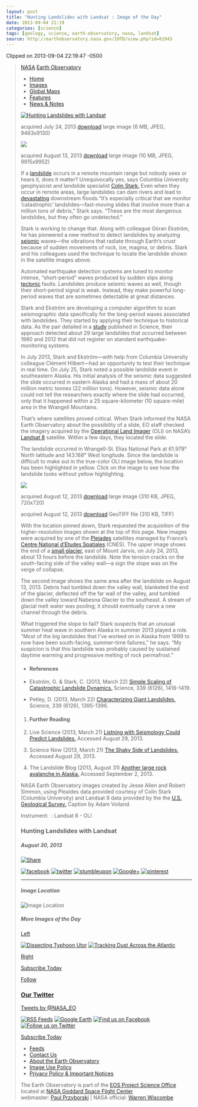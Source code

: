 ```yaml
---
layout: post
title: "Hunting Landslides with Landsat : Image of the Day"
date: 2013-09-04 22:19
categories: [science]
tags: [geology, science, earth-observatory, nasa, landsat]
source: http://earthobservatory.nasa.gov/IOTD/view.php?id=81943
---
```


Clipped on 2013-09-04 22:19:47 -0500

<!--more-->

> [NASA](http://www.nasa.gov) [Earth Observatory](/?eocn=topnav&eoci=logo)
> 
> -   [Home](/?eocn=topnav&eoci=home)
> -   [Images](/Images/?eocn=topnav&eoci=images)
> -   [Global Maps](/GlobalMaps/?eocn=topnav&eoci=globalmaps)
> -   [Features](/Features/?eocn=topnav&eoci=features)
> -   [News & Notes](/blogs/?eocn=topnav&eoci=blogs)
> 
> [![Hunting Landslides with
> Landsat](http://eoimages.gsfc.nasa.gov/images/imagerecords/81000/81943/landslide_pld_2013205.jpg "Hunting Landslides with Landsat")](http://eoimages.gsfc.nasa.gov/images/imagerecords/81000/81943/landslide_pld_2013205_lrg.jpg)
> 
> acquired July 24, 2013
> [download](http://eoimages.gsfc.nasa.gov/images/imagerecords/81000/81943/landslide_pld_2013205_lrg.jpg)
> large image (6 MB, JPEG, 9463x9130)
> 
> [![](http://eoimages.gsfc.nasa.gov/images/imagerecords/81000/81943/landslide_pld_2013225.jpg)](http://eoimages.gsfc.nasa.gov/images/imagerecords/81000/81943/landslide_pld_2013225_lrg.jpg)
> 
> acquired August 13, 2013
> [download](http://eoimages.gsfc.nasa.gov/images/imagerecords/81000/81943/landslide_pld_2013225_lrg.jpg)
> large image (10 MB, JPEG, 9915x9952)
> 
> If a [landslide](http://www.eoearth.org/view/article/154157/) occurs in
> a remote mountain range but nobody sees or hears it, does it matter?
> Unequivocally yes, says Columbia University geophysicist and landslide
> specialist [Colin Stark.](http://www.ldeo.columbia.edu/user/cstark) Even
> when they occur in remote areas, large landslides can dam rivers and
> lead to
> [devastating](http://earthobservatory.nasa.gov/IOTD/view.php?id=78293)
> downstream floods.“It’s especially critical that we monitor
> ‘catastrophic’ landslides—fast-moving slides that involve more than a
> million tons of debris,” Stark says. “These are the most dangerous
> landslides, but they often go undetected.”
> 
> Stark is working to change that. Along with colleague Göran Ekström, he
> has pioneered a new method to detect landslides by analyzing
> [seismic](http://earthquake.usgs.gov/learn/glossary/?term=seismic%20wave)
> waves—the vibrations that radiate through Earth’s crust because of
> sudden movements of rock, ice, magma, or debris. Stark and his
> colleagues used the technique to locate the landslide shown in the
> satellite images above.
> 
> Automated earthquake detection systems are tuned to monitor intense,
> “short-period” waves produced by sudden slips along
> [tectonic](http://earthquake.usgs.gov/learn/glossary/?term=tectonic)
> faults. Landslides produce seismic waves as well, though their
> short-period signal is weak. Instead, they make powerful long-period
> waves that are sometimes detectable at great distances.
> 
> Stark and Ekström are developing a computer algorithm to scan
> seismographic data specifically for the long-period waves associated
> with landslides. They started by applying their technique to historical
> data. As the pair detailed in a
> [study](ttp://dx.doi.org/10.1126/science.1232887) published in Science,
> their approach detected about 29 large landslides that occurred between
> 1980 and 2012 that did not register on standard earthquake-monitoring
> systems.
> 
> In July 2013, Stark and Ekström—with help from Columbia University
> colleague Clément Hilbert—had an opportunity to test their technique in
> real time. On July 25, Stark noted a possible landslide event in
> southeastern Alaska. His initial analysis of the seismic data suggested
> the slide occurred in eastern Alaska and had a mass of about 20 million
> metric tonnes (22 million tons). However, seismic data alone could not
> tell the researchers exactly where the slide had occurred, only that it
> happened within a 25 square-kilometer (10 square-mile) area in the
> Wrangell Mountains.
> 
> That’s where satellites proved critical. When Stark informed the NASA
> Earth Observatory about the possibility of a slide, EO staff checked the
> imagery acquired by the [Operational Land
> Imager](http://www.nasa.gov/mission_pages/landsat/main/LDCM_OLI_intro.html)
> (OLI) on NASA’s [Landsat
> 8](http://www.nasa.gov/mission_pages/landsat/main/index.html) satellite.
> Within a few days, they located the slide.
> 
> The landslide occurred in Wrangell-St. Elias National Park at 61.978°
> North latitude and 143.168° West longitude. Since the landslide is
> difficult to make out in the true-color OLI image below, the location
> has been highlighted in yellow. Click on the image to see how the
> landslide looks without yellow highlighting.
> 
> [![](http://eoimages.gsfc.nasa.gov/images/imagerecords/81000/81943/wrangelglacier_oli_2013214.jpg)](http://eoimages.gsfc.nasa.gov/images/imagerecords/81000/81943/wrangelglacier_oli_2013214_lrg.jpg)
> 
> acquired August 12, 2013
> [download](http://eoimages.gsfc.nasa.gov/images/imagerecords/81000/81943/wrangelglacier_oli_2013214_lrg.jpg)
> large image (310 KB, JPEG, 720x720)
> 
> acquired August 12, 2013
> [download](http://eoimages.gsfc.nasa.gov/images/imagerecords/81000/81943wrangelglacier_oli_2013214_geo.tif)
> GeoTIFF file (310 KB, TIFF)
> 
> With the location pinned down, Stark requested the acquisition of the
> higher-resolution images shown at the top of this page. New images were
> acquired by one of the
> [Pleiades](http://www.cnes.fr/web/CNES-en/3236-pleiades.php) satellites
> managed by France’s [Centre National d’Etudes
> Spatiales](http://www.cnes.fr/web/CNES-en/7114-home-cnes.php) (CNES).
> The upper image shows the end of a [small
> glacier,](http://goo.gl/maps/MNreK) east of Mount Jarvis, on July 24,
> 2013, about 13 hours before the landslide. Note the tension cracks on
> the south-facing side of the valley wall—a sign the slope was on the
> verge of collapse.
> 
> The second image shows the same area after the landslide on August 13,
> 2013. Debris had tumbled down the valley wall, blanketed the end of the
> glacier, deflected off the far wall of the valley, and tumbled down the
> valley toward Nabesna Glacier to the southeast. A stream of glacial melt
> water was pooling; it should eventually carve a new channel through the
> debris.
> 
> What triggered the slope to fail? Stark suspects that an unusual summer
> heat wave in southern Alaska in summer 2013 played a role. “Most of the
> big landslides that I've worked on in Alaska from 1999 to now have been
> south-facing, summer-time failures,” he says. “My suspicion is that this
> landslide was probably caused by sustained daytime warming and
> progressive melting of rock permafrost.”
> 
> -   #### References
> 
> -   Ekström, G. & Stark, C. (2013, March 22) [Simple Scaling of
>     Catastrophic Landslide
>     Dynamics.](http://dx.doi.org/10.1126/science.1232887) Science, 339
>     (6126), 1416-1419.
> -   Petley, D. (2013, March 22) [Characterizing Giant
>     Landslides.](http://dx.doi.org/10.1126/science.1236165) Science, 339
>     (6126), 1395-1396.
> 
> 1.  #### Further Reading
> 
> 2.  Live Science (2013, March 21) [Listning with Seismology Could
>     Predict
>     Landslides.](http://www.livescience.com/28093-landslides-seismic-detection.html)
>     Accessed August 29, 2013.
> 3.  Science Now (2013, March 21) [The Shaky Side of
>     Landslides.](http://news.sciencemag.org/2013/03/shaky-side-landslides)
>     Accessed August 29, 2013.
> 4.  The Landslide Blog (2013, August 31) [Another large rock avalanche
>     in
>     Alaska.](http://blogs.agu.org/landslideblog/2013/08/31/rock-avalanche-in-alaska/)
>     Accessed September 2, 2013.
> 
> NASA Earth Observatory images created by Jesse Allen and Robert Simmon,
> using Pleaides data provided courtesy of Colin Stark (Columbia
> University) and Landsat 8 data provided by the the [U.S. Geological
> Survey.](http://glovis.usgs.gov/) Caption by Adam Voiland.
> 
> Instrument: 
> :   Landsat 8 - OLI
> 
> ### Hunting Landslides with Landsat
> 
> ##### August 30, 2013
> 
> [![Share](/siteimages/buttons/btn-img-share.gif)](http://www.addthis.com/bookmark.php?v=250&pub=xa-4a5e804627659a64)
> 
> [![facebook](/siteimages/buttons/btn-share-facebook.png)](http://www.facebook.com/share.php?u=<url> "Share on Facebook")
> [![twitter](/siteimages/buttons/btn-share-twitter.png)](http://twitter.com/home?status=Hunting+Landslides+with+Landsat+:+Image+of+the+Day+http://earthobservatory.nasa.gov/IOTD/view.php%3Fid=81943%26src=share+%23NASA "Share on Twitter")
> [![stumbleupon](/siteimages/buttons/btn-share-stumble.png)](http://www.stumbleupon.com/submit?url=http://earthobservatory.nasa.gov/IOTD/view.php%3Fid=81943%26src=share "Share on StumbleUpon")
> [![Google+](/siteimages/buttons/btn-share-googleplus.png)](http://plusone.google.com/_/+1/confirm?hl=en&url=http://earthobservatory.nasa.gov/IOTD/view.php%3Fid=81943%26src=share&title=Hunting+Landslides+with+Landsat+:+Image+of+the+Day "Share on Google+")
> [![pinterest](/siteimages/buttons/btn-share-pinterest.png "Pin It")](http://pinterest.com/pin/create/button/?url=http://earthobservatory.nasa.gov/IOTD/view.php%3Fid=81943%26src=share&media=http%3A%2F%2Feoimages.gsfc.nasa.gov%2Fimages%2Fimagerecords%2F81000%2F81943%2Flandslide_pld_2013225_tn.jpg&description=Hunting+Landslides+with+Landsat+%3A+Image+of+the+Day+%3A+NASA+Earth+Observatory)
> 
> ****
> 
> ##### Image Location
> 
> ![Image Location](/siteimages/maps/headimg-globe-small.jpg)
> 
> ##### More Images of the Day
> 
> [Left](#)
> 
> [![Dissecting Typhoon
> Utor](http://eoimages.gsfc.nasa.gov/images/imagerecords/81000/81909/utor_amo_2013223_tn_mini.jpg "Dissecting Typhoon Utor")](/IOTD/view.php?id=81909&eocn=image&eoci=moreiotd)
> [![Tracking Dust Across the
> Atlantic](http://eoimages.gsfc.nasa.gov/images/imagerecords/81000/81864/atlantic_vir_2013212_tn_mini.jpg "Tracking Dust Across the Atlantic")](/IOTD/view.php?id=81864&eocn=image&eoci=moreiotd)
> 
> [Right](#)
> 
> [Subscribe Today](/Subscribe/)
> 
> [Follow](https://twitter.com/nasa_eo/)
> 
> ### [Our Twitter](https://twitter.com/nasa_eo/)
> 
> [Tweets by @NASA\_EO](https://twitter.com/NASA_EO)
> 
> [![RSS
> Feeds](/siteimages/buttons/btn-share-rss.png)](/Subscribe/feeds.php)
> [![Google
> Earth](/siteimages/buttons/btn-share-google.png)](/Subscribe/feeds.php)
> [![Find us on
> Facebook](/siteimages/buttons/btn-share-facebook.png)](http://www.facebook.com/NASAEarthObservatory)
> [![Follow us on
> Twitter](/siteimages/buttons/btn-share-twitter.png)](http://twitter.com/nasa_eo/)
> 
> [Subscribe Today](/Subscribe/index.php?src=subscribe-foot)
> 
> -   [Feeds](/Subscribe/feeds.php)
> -   [Contact Us](/Contact/)
> -   [About the Earth Observatory](/About/)
> -   [Image Use Policy](/ImageUse/)
> -   [Privacy Policy & Important
>     Notices](http://www.nasa.gov/about/highlights/HP_Privacy.html)
> 
> The Earth Observatory is part of the [EOS Project Science
> Office](http://eos.nasa.gov/) located at [NASA Goddard Space Flight
> Center](http://www.nasa.gov/goddard/)\
>  webmaster: [Paul Przyborski](/Contact/) | NASA official: [Warren
> Wiscombe](/Contact/)
